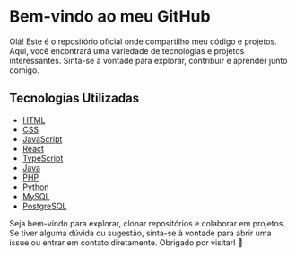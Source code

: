 # Bem-vindo ao meu GitHub

Olá! Este é o repositório oficial onde compartilho meu código e projetos. Aqui, você encontrará uma variedade de tecnologias e projetos interessantes. Sinta-se à vontade para explorar, contribuir e aprender junto comigo.

## Tecnologias Utilizadas

- [HTML](https://www.w3.org/html/logo/)
- [CSS](https://www.w3.org/Style/CSS/Overview.en.html)
- [JavaScript](https://www.javascript.com/)
- [React](https://reactjs.org/)
- [TypeScript](https://www.typescriptlang.org/)
- [Java](https://www.oracle.com/java/)
- [PHP](https://www.php.net/)
- [Python](https://www.python.org/)
- [MySQL](https://www.mysql.com/)
- [PostgreSQL](https://www.postgresql.org/)

Seja bem-vindo para explorar, clonar repositórios e colaborar em projetos. Se tiver alguma dúvida ou sugestão, sinta-se à vontade para abrir uma issue ou entrar em contato diretamente. Obrigado por visitar! 🚀

 
          
          
          
          
          
          
          
          



  
          
          





          

          
          

         
          

                                                                                                                     

          




         
 

  
